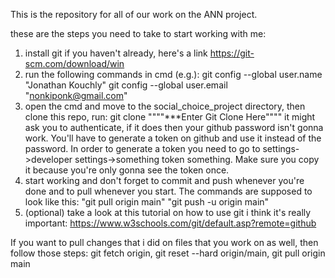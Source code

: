 This is the repository for all of our work on the ANN project.

these are the steps you need to take to start working with me:
1. install git if you haven't already, here's a link
https://git-scm.com/download/win
2. run the following commands in cmd (e.g.):
git config --global user.name "Jonathan Kouchly"
git config --global user.email "nonkiponk@gmail.com"
3. open the cmd and move to the social_choice_project directory, then clone this repo, run:
git clone """"***Enter Git Clone Here""""
it might ask you to authenticate, if it does then your github password isn't gonna work. You'll have to generate a token on github and use it instead of the password. In order to generate a token you need to go to settings->developer settings->something token something. Make sure you copy it because you're only gonna see the token once.
4. start working and don't forget to commit and push whenever you're done
and to pull whenever you start. The commands are supposed to look like this:
"git pull origin main"
"git push -u origin main"
5. (optional) take a look at this tutorial on how to use git i think it's really important: https://www.w3schools.com/git/default.asp?remote=github


If you want to pull changes that i did on files that you work on as well, then follow those steps:
git fetch origin,
git reset --hard origin/main,
git pull origin main


